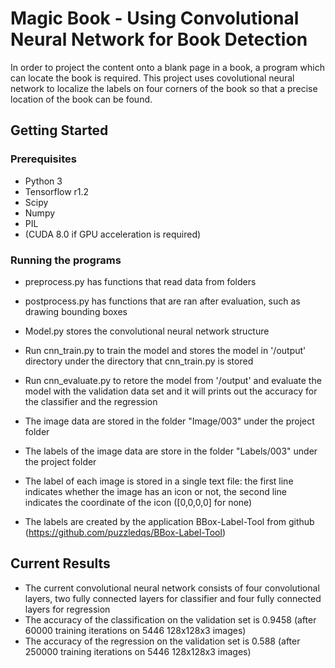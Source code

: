 # Magic Book - Using Convolutional Neural Network for Book Detection

In order to project the content onto a blank page in a book, a program which can locate the book is required. 
This project uses covolutional neural network to localize the labels on four corners of the book so that a precise location of the book can be found.




## Getting Started

### Prerequisites

* Python 3
* Tensorflow r1.2
* Scipy
* Numpy
* PIL
* (CUDA 8.0 if GPU acceleration is required)


### Running the programs

* preprocess.py has functions that read data from folders
* postprocess.py has functions that are ran after evaluation, such as drawing bounding boxes
* Model.py stores the convolutional neural network structure
* Run cnn_train.py to train the model and stores the model in '/output' directory under the directory that cnn_train.py is stored
* Run cnn_evaluate.py to retore the model from '/output' and evaluate the model with the validation data set and it will prints out the accuracy for the classifier and the regression

* The image data are stored in the folder "Image/003" under the project folder
* The labels of the image data are store in the folder "Labels/003" under the project folder
* The label of each image is stored in a single text file: the first line indicates whether the image has an icon or not, the second line indicates the coordinate of the icon ([0,0,0,0] for none)
* The labels are created by the application BBox-Label-Tool from github (https://github.com/puzzledqs/BBox-Label-Tool)

## Current Results

* The current convolutional neural network consists of four convolutional layers, two fully connected layers for classifier and four fully connected layers for regression
* The accuracy of the classification on the validation set is 0.9458 (after 60000 training iterations on 5446 128x128x3 images)
* The accuracy of the regression on the validation set is 0.588 (after 250000 training iterations on 5446 128x128x3 images)




